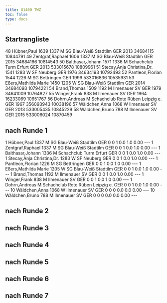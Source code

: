 ```yaml
---
title: U1400 TWZ
toc: false
type: docs
---
```



## Startrangliste
<startrangliste>
48	Hübner,Paul		1639	1337	M	SG Blau-Weiß Stadtilm	GER	2013	34684115	10844791
49	Zentgraf,Raphael		1606	1337	M	SG Blau-Weiß Stadtilm	GER	2015	34684166	10814543
50	Balthasar,Johann		1571	1336	M	Schachclub Turm Erfurt	GER	2013	533015678	10809961
51	Stecay,Anja Christina,Dr.		1541	1283	W	SF Neuberg	GER	1976	34634193	10792493
52	Pantleon,Florian		1544	1226	M	SG Bettringen	GER	1999	533016836	10535931
53	Eßers,Mathilda Marie		1450	1205	W	SG Blau-Weiß Stadtilm	GER	2014	34684093	10794221
54	Brand,Thomas		1509	1192	M	Ilmenauer SV	GER	1979	34641009	10764827
55	Winger,Frank			838	M	Ilmenauer SV	GER	1964	16233069	10651767
56	Dohrn,Andreas				M	Schachclub Rote Rüben Leipzig e.	GER	1967	356093943	10038196
57	Wäldchen,Anna			1068	W	Ilmenauer SV	GER	2013	533005435	10845229
58	Wäldchen,Bruno			788	M	Ilmenauer SV	GER	2015	533006024	10870459
</startrangliste>

## nach Runde 1
<rangliste>
1	Hübner,Paul		1337	M	SG Blau-Weiß Stadtilm	GER	0	0	1	0.0	1.0	0.00	---
1	Zentgraf,Raphael		1337	M	SG Blau-Weiß Stadtilm	GER	0	0	1	0.0	1.0	0.00	---
1	Balthasar,Johann		1336	M	Schachclub Turm Erfurt	GER	0	0	1	0.0	1.0	0.00	---
1	Stecay,Anja Christina,Dr.		1283	W	SF Neuberg	GER	0	0	1	0.0	1.0	0.00	---
1	Pantleon,Florian		1226	M	SG Bettringen	GER	0	0	1	0.0	1.0	0.00	---
1	Eßers,Mathilda Marie		1205	W	SG Blau-Weiß Stadtilm	GER	0	0	1	0.0	1.0	0.00	---
1	Brand,Thomas		1192	M	Ilmenauer SV	GER	0	0	1	0.0	1.0	0.00	---
1	Winger,Frank		838	M	Ilmenauer SV	GER	0	0	1	0.0	1.0	0.00	---
1	Dohrn,Andreas			M	Schachclub Rote Rüben Leipzig e.	GER	0	0	1	0.0	1.0	0.00	---
10	Wäldchen,Anna		1068	W	Ilmenauer SV	GER	0	0	0	0.0	0.0	0.00	---
10	Wäldchen,Bruno		788	M	Ilmenauer SV	GER	0	0	0	0.0	0.0	0.00	---
</rangliste>

## nach Runde 2
## nach Runde 3
## nach Runde 4
## nach Runde 5
## nach Runde 6
## nach Runde 7